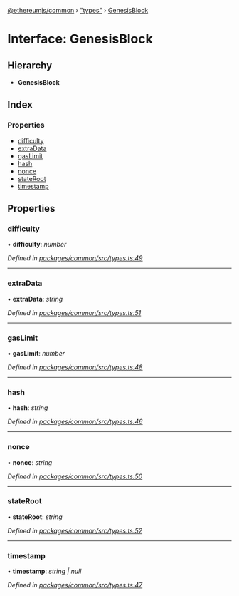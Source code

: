 [@ethereumjs/common](../README.md) › ["types"](../modules/_types_.md) › [GenesisBlock](_types_.genesisblock.md)

# Interface: GenesisBlock

## Hierarchy

* **GenesisBlock**

## Index

### Properties

* [difficulty](_types_.genesisblock.md#difficulty)
* [extraData](_types_.genesisblock.md#extradata)
* [gasLimit](_types_.genesisblock.md#gaslimit)
* [hash](_types_.genesisblock.md#hash)
* [nonce](_types_.genesisblock.md#nonce)
* [stateRoot](_types_.genesisblock.md#stateroot)
* [timestamp](_types_.genesisblock.md#timestamp)

## Properties

###  difficulty

• **difficulty**: *number*

*Defined in [packages/common/src/types.ts:49](https://github.com/ethereumjs/ethereumjs-monorepo/blob/master/packages/common/src/types.ts#L49)*

___

###  extraData

• **extraData**: *string*

*Defined in [packages/common/src/types.ts:51](https://github.com/ethereumjs/ethereumjs-monorepo/blob/master/packages/common/src/types.ts#L51)*

___

###  gasLimit

• **gasLimit**: *number*

*Defined in [packages/common/src/types.ts:48](https://github.com/ethereumjs/ethereumjs-monorepo/blob/master/packages/common/src/types.ts#L48)*

___

###  hash

• **hash**: *string*

*Defined in [packages/common/src/types.ts:46](https://github.com/ethereumjs/ethereumjs-monorepo/blob/master/packages/common/src/types.ts#L46)*

___

###  nonce

• **nonce**: *string*

*Defined in [packages/common/src/types.ts:50](https://github.com/ethereumjs/ethereumjs-monorepo/blob/master/packages/common/src/types.ts#L50)*

___

###  stateRoot

• **stateRoot**: *string*

*Defined in [packages/common/src/types.ts:52](https://github.com/ethereumjs/ethereumjs-monorepo/blob/master/packages/common/src/types.ts#L52)*

___

###  timestamp

• **timestamp**: *string | null*

*Defined in [packages/common/src/types.ts:47](https://github.com/ethereumjs/ethereumjs-monorepo/blob/master/packages/common/src/types.ts#L47)*
